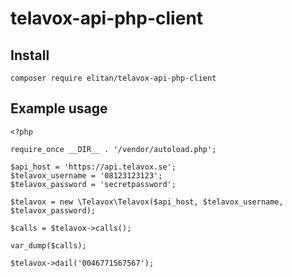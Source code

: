 # telavox-api-php-client

## Install

```
composer require elitan/telavox-api-php-client
```

## Example usage

```
<?php

require_once __DIR__ . '/vendor/autoload.php';

$api_host = 'https://api.telavox.se';
$telavox_username = '08123123123';
$telavox_password = 'secretpassword';

$telavox = new \Telavox\Telavox($api_host, $telavox_username, $telavox_password);

$calls = $telavox->calls();

var_dump($calls);

$telavox->dail('0046771567567');
```
